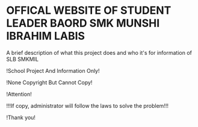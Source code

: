 
# OFFICAL WEBSITE OF STUDENT LEADER BAORD SMK MUNSHI IBRAHIM LABIS

A brief description of what this project does and who it's for information of SLB SMKMIL

!School Project And Information Only!

!None Copyright But Cannot Copy!

!Attention!

!!!If copy, administrator will follow the laws to solve the problem!!!

!Thank you!
